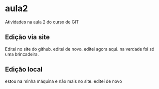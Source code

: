 # aula2
Atividades na aula 2 do curso de GIT

## Edição via site

Editei no site do github. editei de novo. editei agora aqui. na verdade foi só uma brincadeira.

## Edição local

estou na minha máquina e não mais no site. editei de novo
